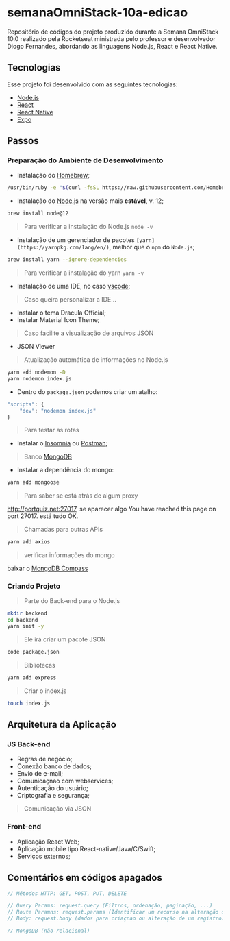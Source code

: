 # semanaOmniStack-10a-edicao

Repositório de códigos do projeto produzido durante a Semana OmniStack 10.0 realizado pela Rocketseat ministrada pelo professor e desenvolvedor Diogo Fernandes, abordando as linguagens Node.js, React e React Native.

## Tecnologias

Esse projeto foi desenvolvido com as seguintes tecnologias:

- [Node.js](https://nodejs.org/en/)
- [React](https://reactjs.org)
- [React Native](https://facebook.github.io/react-native/)
- [Expo](https://expo.io/)

## Passos

### Preparação do Ambiente de Desenvolvimento

- Instalação do [Homebrew](https://brew.sh/);

```sh
/usr/bin/ruby -e "$(curl -fsSL https://raw.githubusercontent.com/Homebrew/install/master/install)"
```

- Instalação do [Node.js](https://nodejs.org/en/) na versão mais **estável**, v. 12;

```sh
brew install node@12
```

> Para verificar a instalação do Node.js `node -v`

 - Instalação de um gerenciador de pacotes `[yarn](https://yarnpkg.com/lang/en/)`, melhor que o `npm` do `Node.js`;

```sh
brew install yarn --ignore-dependencies
```

> Para verificar a instalação do yarn `yarn -v`

- Instalação de uma IDE, no caso [vscode](https://code.visualstudio.com);

> Caso queira personalizar a IDE...

* Instalar o tema Dracula Official;
* Instalar Material Icon Theme;

> Caso facilite a visualização de arquivos JSON

* JSON Viewer

> Atualização automática de informações no Node.js

```sh
yarn add nodemon -D
yarn nodemon index.js
```

* Dentro do `package.json` podemos criar um atalho:

```js
"scripts": {
    "dev": "nodemon index.js"
}
```

> Para testar as rotas

- Instalar o [Insomnia](https://insomnia.rest/download/) ou [Postman](https://www.getpostman.com);

> Banco [MongoDB](https://www.mongodb.com/cloud/atlas)

- Instalar a dependência do mongo:

```sh
yarn add mongoose
```

> Para saber se está atrás de algum proxy

http://portquiz.net:27017, se aparecer algo You have reached this page on port 27017. está tudo OK.

> Chamadas para outras APIs

```sh
yarn add axios
```

> verificar informações do mongo

baixar o [MongoDB Compass](https://www.mongodb.com/products/compass) 

### Criando Projeto

> Parte do Back-end para o Node.js

```sh
mkdir backend
cd backend
yarn init -y
```

> Ele irá criar um pacote JSON

```sh
code package.json
```

> Bibliotecas

```sh
yarn add express
```

> Criar o index.js

```sh
touch index.js
```

## Arquitetura da Aplicação

### JS Back-end

- Regras de negócio;
- Conexão banco de dados;
- Envio de e-mail;
- Comunicaçnao com webservices;
- Autenticação do usuário;
- Criptografia e segurança;

> Comunicação via JSON

### Front-end

- Aplicação React Web;
- Aplicação mobile tipo React-native/Java/C/Swift;
- Serviços externos;

## Comentários em códigos apagados

```js
// Métodos HTTP: GET, POST, PUT, DELETE

// Query Params: request.query (Filtros, ordenação, paginação, ...)
// Route Paramns: request.params (Identificar um recurso na alteração ou remoção)
// Body: request.body (dados para criaçnao ou alteração de um registro)

// MongoDB (não-relacional)
```
